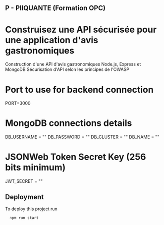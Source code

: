 ## P - PIIQUANTE (Formation OPC)
# Construisez une API sécurisée pour une application d'avis gastronomiques

Construction d'une API d'avis gastronomiques Node.js, Express et MongoDB
Sécurisation d'API selon les principes de l'OWASP

# Port to use for backend connection

PORT=3000

# MongoDB connections details

DB_USERNAME = ""
DB_PASSWORD = ""
DB_CLUSTER = ""
DB_NAME = ""

# JSONWeb Token Secret Key (256 bits minimum)

JWT_SECRET = ""

## Deployment

To deploy this project run

```bash
  npm run start
```
